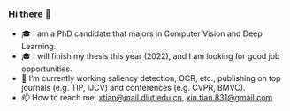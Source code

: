 ### Hi there 👋
- 🎓 I am a PhD candidate that majors in Computer Vision and Deep Learning. 
- 🎓 I will finish my thesis this year (2022), and I am looking for good job opportunities.
- 🔭 I’m currently working saliency detection, OCR, etc., publishing on top journals (e.g. TIP, IJCV) and conferences (e.g. CVPR, BMVC).
- 📫 How to reach me: xtian@mail.dlut.edu.cn, xin.tian.831@gmail.com

<!--
**GrassBro/GrassBro** is a ✨ _special_ ✨ repository because its `README.md` (this file) appears on your GitHub profile.

Here are some ideas to get you started:

- 🔭 I’m currently working on computer vision, including saliency detection, OCR, etc.
- 🌱 I’m currently learning ...
- 👯 I’m looking to collaborate on ...
- 🤔 I’m looking for help with ...
- 💬 Ask me about ...
- 📫 How to reach me: ...
- 😄 Pronouns: ...
- ⚡ Fun fact: ...
-->
